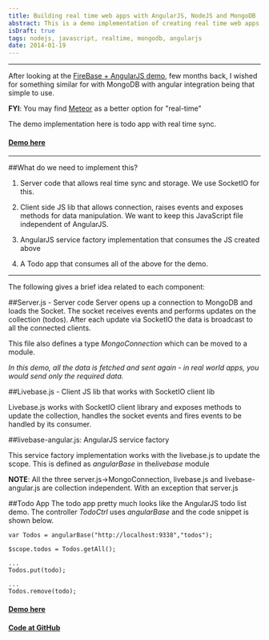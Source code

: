```yaml
---
title: Building real time web apps with AngularJS, NodeJS and MongoDB
abstract: This is a demo implementation of creating real time web apps with AngularJS and MongoDB. In here we implement a todo list that is synchronised in real time for all the users
isDraft: true
tags: nodejs, javascript, realtime, mongodb, angularjs
date: 2014-01-19
---
```


---

After looking at the [FireBase + AngularJS demo](http://www.youtube.com/watch?v=C7ZI7z7qnHU), few months back, I wished for something similar for with MongoDB with angular integration being that simple to use.

**FYI**: You may find [Meteor](https://www.meteor.com/) as a better option for "real-time"


The demo implementation here is todo app with real time sync.

#### [Demo here](http://www.anupshinde.com)

---

##What do we need to implement this?

1. Server code that allows real time sync and storage. We use SocketIO for this.

2. Client side JS lib that allows connection, raises events and exposes methods for data manipulation. We want to keep this JavaScript file independent of AngularJS.

3. AngularJS service factory implementation that consumes the JS created above

4. A Todo app that consumes all of the above for the demo. 


---

The following gives a brief idea related to each component:

##Server.js - Server code
Server opens up a connection to MongoDB and loads the Socket.
The socket receives events and performs updates on the collection (todos). After each update via SocketIO the data is broadcast to all the connected clients.

This file also defines a type *MongoConnection* which can be moved to a module.

*In this demo, all the data is fetched and sent again - in real world apps, you would send only the required data.*


##Livebase.js - Client JS lib that works with SocketIO client lib

Livebase.js works with SocketIO client library and exposes methods to update the collection, handles the socket events and fires events to be handled by its consumer.

##livebase-angular.js: AngularJS service factory 

This service factory implementation works with the livebase.js to update the scope. This is defined as *angularBase* in the*livebase* module


**NOTE**: All the three server.js->MongoConnection, livebase.js and livebase-angular.js are collection independent. With an exception that server.js


##Todo App
The todo app pretty much looks like the AngularJS todo list demo. The controller *TodoCtrl* uses *angularBase* and the code snippet is shown below. 

```
var Todos = angularBase("http://localhost:9338","todos");

$scope.todos = Todos.getAll();

...
Todos.put(todo);

...
Todos.remove(todo);

```


#### [Demo here](http://www.anupshinde.com)

#### [Code at GitHub](http://www.anupshinde.com)
